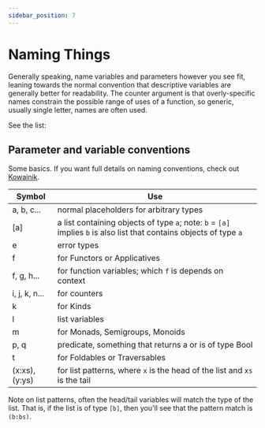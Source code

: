 ```yaml
---
sidebar_position: 7
---
```

# Naming Things

Generally speaking, name variables and parameters however you see fit, leaning towards the normal convention that descriptive variables are generally better for readability. The counter argument is that overly-specific names constrain the possible range of uses of a function, so generic, usually single letter, names are often used.

See the list:

## Parameter and variable conventions

Some basics. If you want full details on naming conventions, check out [Kowainik](https://kowainik.github.io/posts/naming-conventions).

| Symbol    | Use |
| -------- | ------- |
| a, b, c... | normal placeholders for arbitrary types    |
| [a] | a list containing objects of type `a`; note: `b` = `[a]` implies `b` is also list that contains objects of type `a` |
| e | error types |
| f | for Functors or Applicatives     |
| f, g, h... | for function variables; which `f` is depends on context |
| i, j, k, n... | for counters |
| k | for Kinds |
| l | list variables |
| m    | for Monads, Semigroups, Monoids   |
| p, q | predicate, something that returns a or is of type Bool |
| t | for Foldables or Traversables |
| (x:xs), (y:ys) | for list patterns, where `x` is the head of the list and `xs` is the tail |

Note on list patterns, often the head/tail variables will match the type of the list. That is, if the list is of type `[b]`, then you'll see that the pattern match is `(b:bs)`. 

